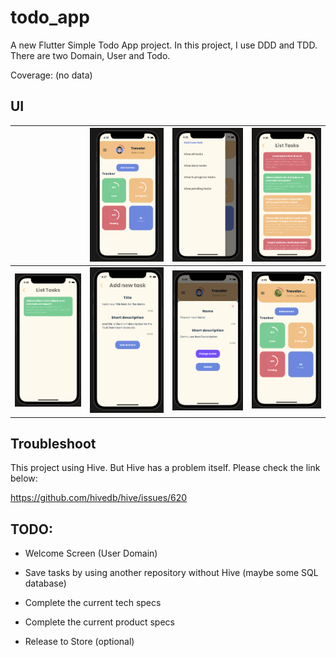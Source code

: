 # todo_app

A new Flutter Simple Todo App project. In this project, I use DDD and TDD. There are two Domain, User and Todo.

Coverage: (no data)

## UI

|   | ![main screen](https://github.com/DumbZecretary/todo_bloc/blob/master/images_makedown/1.png?raw=true)  | ![side menu](https://github.com/DumbZecretary/todo_bloc/blob/master/images_makedown/2.png?raw=true)  | ![all tasks screen](https://github.com/DumbZecretary/todo_bloc/blob/master/images_makedown/3.png?raw=true)  |
|---|---|---|---|
| ![by status list tasks screen](https://github.com/DumbZecretary/todo_bloc/blob/master/images_makedown/4.png?raw=true)  | ![create screen](https://github.com/DumbZecretary/todo_bloc/blob/master/images_makedown/5.png?raw=true)  | ![update screen](https://github.com/DumbZecretary/todo_bloc/blob/master/images_makedown/6.png?raw=true)  | ![update result screen](https://github.com/DumbZecretary/todo_bloc/blob/master/images_makedown/7.png?raw=true)  |

## Troubleshoot

This project using Hive. But Hive has a problem itself. Please check the link below:

https://github.com/hivedb/hive/issues/620

## TODO:

- Welcome Screen (User Domain)

- Save tasks by using another repository without Hive (maybe some SQL database)

- Complete the current tech specs

- Complete the current product specs

- Release to Store (optional)